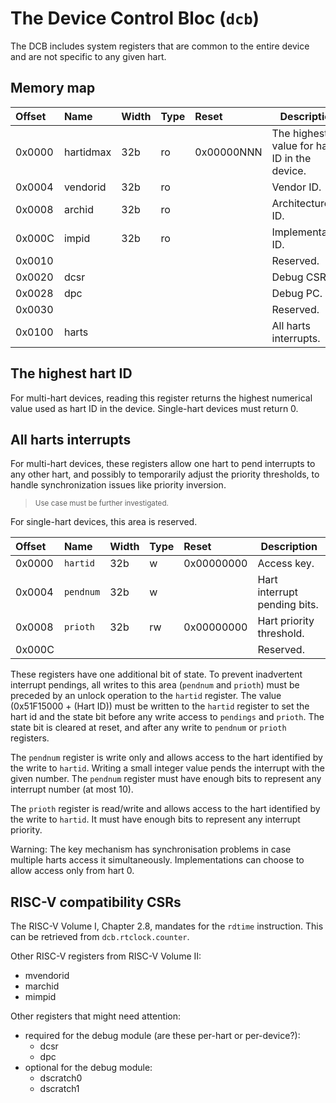 # The Device Control Bloc (`dcb`)

The DCB includes system registers that are common to the entire device and are not 
specific to any given hart.

## Memory map

| Offset | Name | Width | Type | Reset | Description | 
|:-------|:-----|:------|:-----|:------|-------------|
| 0x0000 | hartidmax | 32b | ro | 0x00000NNN | The highest value for hart ID in the device. |
| 0x0004 | vendorid | 32b | ro |  | Vendor ID. |
| 0x0008 | archid | 32b | ro |  | Architecture ID. |
| 0x000C | impid | 32b | ro |  | Implementation ID. |
| 0x0010 | | | | | Reserved. |
| 0x0020 | dcsr | | | | Debug CSR. |
| 0x0028 | dpc | | | | Debug PC. |
| 0x0030 | | | | | Reserved. |
| 0x0100 | harts | | | | All harts interrupts. |

## The highest hart ID

For multi-hart devices, reading this register returns the highest numerical value used as hart ID 
in the device. Single-hart devices must return 0.

## All harts interrupts

For multi-hart devices, these registers allow one hart to pend interrupts to any other 
hart, and possibly to temporarily adjust the priority thresholds, to handle synchronization 
issues like priority inversion.

> <sup>Use case must be further investigated.</sup>

For single-hart devices, this area is reserved.

| Offset | Name | Width | Type | Reset | Description | 
|:-------|:-----|:------|:-----|:------|-------------|
| 0x0000 | `hartid` | 32b | w | 0x00000000 | Access key. |
| 0x0004 | `pendnum` | 32b | w |  | Hart interrupt pending bits. |
| 0x0008 | `prioth` | 32b | rw | 0x00000000 | Hart priority threshold. |
| 0x000C |  |  |  |  | Reserved. |

These registers have one additional bit of state. To prevent inadvertent interrupt 
pendings, all writes to this area (`pendnum` and `prioth`) must be preceded by an 
unlock operation to the `hartid` register. The value (0x51F15000 + (Hart ID)) must be 
written to the `hartid` register to set the hart id and the state bit before 
any write access to `pendings` and `prioth`. 
The state bit is cleared at reset, and after any write to `pendnum` or `prioth` registers.

The `pendnum` register is write only and allows access to the hart identified 
by the write to `hartid`. Writing a small integer value pends the 
interrupt with the given number. The `pendnum` register must have enough bits to 
represent any interrupt number (at most 10).

The `prioth` register is read/write and allows access to the hart identified 
by the write to `hartid`. It must have enough bits to represent any interrupt
priority.

Warning: The key mechanism has synchronisation problems in case multiple harts access it 
simultaneously. Implementations can choose to allow access only from hart 0.

## RISC-V compatibility CSRs

The RISC-V Volume I, Chapter 2.8, mandates for the `rdtime` instruction. This can be 
retrieved from `dcb.rtclock.counter`.

Other RISC-V registers from RISC-V Volume II:

- mvendorid 
- marchid 
- mimpid 

Other registers that might need attention:

- required for the debug module (are these per-hart or per-device?):  
  - dcsr 
  - dpc 
- optional for the debug module: 
  - dscratch0 
  - dscratch1 
